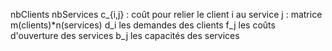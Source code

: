 nbClients   nbServices
c_{i,j} : coût pour relier le client i au service j : matrice m(clients)\*n(services)
d_i les demandes des clients
f_j les coûts d'ouverture des services
b_j les capacités des services
